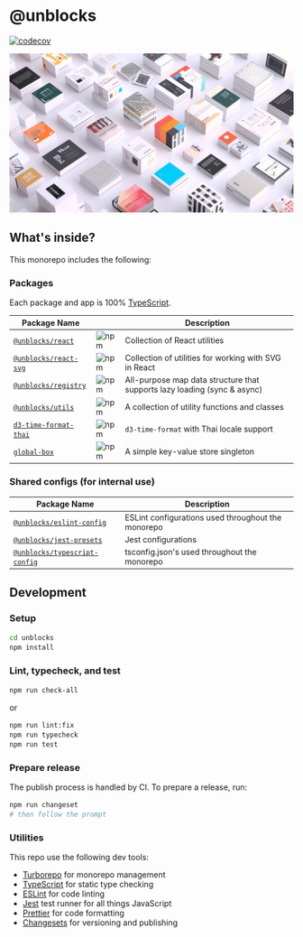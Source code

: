 # @unblocks

[![codecov](https://codecov.io/gh/kristw/unblocks/graph/badge.svg?token=UKWMR5LJUH)](https://codecov.io/gh/kristw/unblocks)

![unblocks](./assets/unblocks_poster.png)

## What's inside?

This monorepo includes the following:

### Packages

Each package and app is 100% [TypeScript](https://www.typescriptlang.org/).

| Package Name | | Description |
|--------------|-----------|-------------|
| [`@unblocks/react`](./packages//unblocks-react/) | ![npm](https://img.shields.io/npm/v/@unblocks/react) | Collection of React utilities |
| [`@unblocks/react-svg`](./packages//unblocks-react-svg/) | ![npm](https://img.shields.io/npm/v/@unblocks/react-svg) | Collection of utilities for working with SVG in React |
| [`@unblocks/registry`](./packages/unblocks-registry/) | ![npm](https://img.shields.io/npm/v/@unblocks/registry) | All-purpose map data structure that supports lazy loading (sync & async) |
| [`@unblocks/utils`](./packages/unblocks-utils/) | ![npm](https://img.shields.io/npm/v/@unblocks/utils) | A collection of utility functions and classes |
| [`d3-time-format-thai`](./packages/d3-time-format-thai/) | ![npm](https://img.shields.io/npm/v/d3-time-format-thai) | `d3-time-format` with Thai locale support |
| [`global-box`](./packages/global-box/) | ![npm](https://img.shields.io/npm/v/global-box) | A simple key-value store singleton |

### Shared configs (for internal use)

| Package Name | Description |
|--------------|-------------|
| [`@unblocks/eslint-config`](./packages/config-eslint/) | ESLint configurations used throughout the monorepo |
| [`@unblocks/jest-presets`](./packages/jest-presets/) | Jest configurations |
| [`@unblocks/typescript-config`](./packages/config-typescript/) | tsconfig.json's used throughout the monorepo |

## Development

### Setup

```sh
cd unblocks
npm install
```

### Lint, typecheck, and test

```sh
npm run check-all
```

or

```sh
npm run lint:fix
npm run typecheck
npm run test
```

### Prepare release

The publish process is handled by CI.
To prepare a release, run:

```sh
npm run changeset
# then follow the prompt
```

### Utilities

This repo use the following dev tools:

- [Turborepo](https://turbo.build/) for monorepo management
- [TypeScript](https://www.typescriptlang.org/) for static type checking
- [ESLint](https://eslint.org/) for code linting
- [Jest](https://jestjs.io) test runner for all things JavaScript
- [Prettier](https://prettier.io) for code formatting
- [Changesets](https://github.com/changesets/changesets) for versioning and publishing
